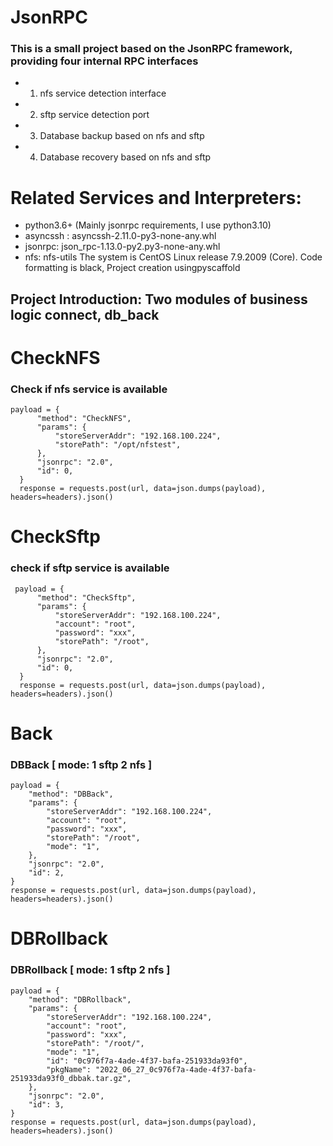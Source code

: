 # JsonRPC
###  This is a small project based on the JsonRPC framework, providing four internal RPC interfaces 
  - 1. nfs service detection interface 
  - 2. sftp service detection port
  - 3. Database backup based on nfs and sftp 
  - 4. Database recovery based on nfs and sftp

  # Related Services and Interpreters:
  - python3.6+ (Mainly jsonrpc requirements, I use python3.10)
  - asyncssh :
      asyncssh-2.11.0-py3-none-any.whl
  - jsonrpc:
      json_rpc-1.13.0-py2.py3-none-any.whl
  - nfs:
      nfs-utils
The system is CentOS Linux release 7.9.2009 (Core).
Code formatting is black, Project creation usingpyscaffold

Project Introduction:
  Two modules of business logic connect, db_back
----

  # CheckNFS
  ### Check if nfs service is available
  ```
  payload = {
        "method": "CheckNFS",
        "params": {
            "storeServerAddr": "192.168.100.224",
            "storePath": "/opt/nfstest",
        },
        "jsonrpc": "2.0",
        "id": 0,
    }
    response = requests.post(url, data=json.dumps(payload), headers=headers).json()
  ```
    
    
   # CheckSftp 
   ### check if sftp service is available

  ```
   payload = {
        "method": "CheckSftp",
        "params": {
            "storeServerAddr": "192.168.100.224",
            "account": "root",
            "password": "xxx",
            "storePath": "/root",
        },
        "jsonrpc": "2.0",
        "id": 0,
    }
    response = requests.post(url, data=json.dumps(payload), headers=headers).json()
  ```

   # Back
   ###  DBBack [ mode: 1 sftp 2 nfs ]

    payload = {
        "method": "DBBack",
        "params": {
            "storeServerAddr": "192.168.100.224",
            "account": "root",
            "password": "xxx",
            "storePath": "/root",
            "mode": "1",
        },
        "jsonrpc": "2.0",
        "id": 2,
    }
    response = requests.post(url, data=json.dumps(payload), headers=headers).json()

   # DBRollback
   ### DBRollback [ mode: 1 sftp 2 nfs ]
    payload = {
        "method": "DBRollback",
        "params": {
            "storeServerAddr": "192.168.100.224",
            "account": "root",
            "password": "xxx",
            "storePath": "/root/",
            "mode": "1",
            "id": "0c976f7a-4ade-4f37-bafa-251933da93f0",
            "pkgName": "2022_06_27_0c976f7a-4ade-4f37-bafa-251933da93f0_dbbak.tar.gz",
        },
        "jsonrpc": "2.0",
        "id": 3,
    }
    response = requests.post(url, data=json.dumps(payload), headers=headers).json()


  
